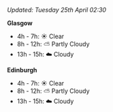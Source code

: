 *Updated: Tuesday 25th April 02:30*

**Glasgow**

* 4h - 7h: :sunny: Clear
* 8h - 12h: :partly_sunny: Partly Cloudy
* 13h - 15h: :cloud: Cloudy

**Edinburgh**

* 4h - 7h: :sunny: Clear
* 8h - 12h: :partly_sunny: Partly Cloudy
* 13h - 15h: :cloud: Cloudy
